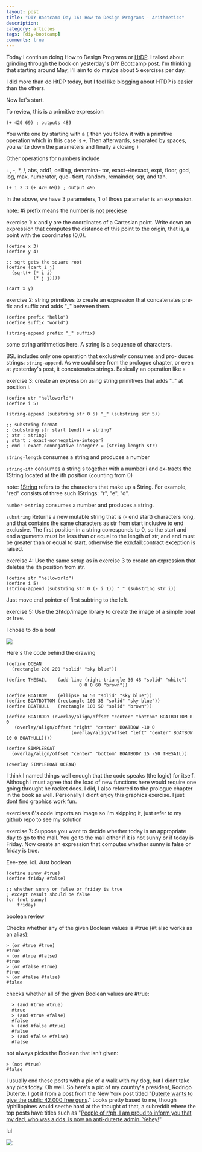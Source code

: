 ```yaml
---
layout: post
title: "DIY Bootcamp Day 16: How to Design Programs - Arithmetics"
description: 
category: articles
tags: [diy-bootcamp]
comments: true
---
```


Today I continue doing How to Design Programs or [HtDP](https://htdp.org/). I talked about grinding through the book on yesterday's DIY Bootcamp post. I'm thinking that starting around May, I'll aim to do maybe about 5 exercises per day.

<!-- more -->

I did more than do HtDP today, but I feel like blogging about HTDP is easier than the others.

Now let's start.

To review, this is a primitive expression

```racket
(+ 420 69) ; outputs 489
```

You write one by starting with a <code>(</code> then you follow it with a primitive operation  which in this case is <code>+</code>. Then afterwards, separated by spaces, you write down the parameters and finally a closing <code>)</code>

Other operations for numbers include

+, -, *, /, abs, add1, ceiling, denomina- tor, exact->inexact, expt, floor, gcd, log, max, numerator, quo- tient, random, remainder, sqr, and tan. 

```racket
(+ 1 2 3 (+ 420 69)) ; output 495
```

In the above, we have 3 parameters, 1 of thoes parameter is an expression.

note: #i prefix means the number <u>is not preciese</u>

exercise 1: x and y are the coordinates of a Cartesian point. Write down an expression that computes the distance of this point to the origin, that is, a point with the coordinates (0,0).


```racket
(define x 3)
(define y 4)

;; sqrt gets the square root
(define (cart i j)
  (sqrt(+ (* i i)
          (* j j))))

(cart x y)
```

exercise 2: string primitives to create an expression that concatenates pre- fix and suffix and adds "_" between them. 

```racket
(define prefix "hello")
(define suffix "world")

(string-append prefix "_" suffix)
```

some string arithmetics here. A string is a sequence of characters.

BSL includes only one operation that exclusively consumes and pro- duces strings: <code>string-append</code>. As we could see from the prologue chapter, or even at yesterday's post, it concatenates strings. Basically an operation like <code>+</code>

exercise 3:  create an expression using string primitives that adds "_" at position i. 

```racket
(define str "helloworld")
(define i 5)

(string-append (substring str 0 5) "_" (substring str 5))

;; substring format
; (substring str start [end]) → string?
; str : string?
; start : exact-nonnegative-integer?
; end : exact-nonnegative-integer? = (string-length str)
```

<code>string-length</code> consumes a string and produces a number

<code>string-ith</code> consumes a string s together with a number i and ex-tracts the 1String located at the ith position (counting from 0)

note: <u>1String</u> refers to the characters that make up a String. For example, "red" consists of three such 1Strings: "r", "e", "d".

<code>number->string</code> consumes a number and produces a string.

<code>substring</code> Returns a new mutable string that is (- end start) characters long, and that contains the same characters as str from start inclusive to end exclusive. The first position in a string corresponds to 0, so the start and end arguments must be less than or equal to the length of str, and end must be greater than or equal to start, otherwise the exn:fail:contract exception is raised.

exercise 4:  Use the same setup as in exercise 3 to create an expression that deletes the ith position from str.

```racket
(define str "helloworld")
(define i 5)
(string-append (substring str 0 (- i 1)) "_" (substring str i))
```

Just move end pointer of first subtring to the left.

exercise 5: Use the 2htdp/image library to create the image of a simple boat or tree. 

I chose to do a boat

<img src="https://lh3.googleusercontent.com/pw/ACtC-3ctOIGvYp6d-LcEKNPvoiqr8RdJiQghqOZzwD7YQcHrrvD39p7pJbVjSb-ExIJlqzT2qsN-ydSVTosLA1ynER_M6N2XmGtx3cGMA2xXB99adzHIUyie37HoCGMJOVYmmgYdS7yCo6GoFcXfUOHu-H1A=w396-h398-no?authuser=0">

Here's the code behind the drawing

```racket
(define OCEAN
  (rectangle 200 200 "solid" "sky blue"))

(define THESAIL    (add-line (right-triangle 36 48 "solid" "white")
                           0 0 0 60 "brown"))

(define BOATBOW    (ellipse 14 50 "solid" "sky blue"))
(define BOATBOTTOM (rectangle 100 35 "solid" "sky blue"))
(define BOATHULL   (rectangle 100 50 "solid" "brown"))

(define BOATBODY (overlay/align/offset "center" "bottom" BOATBOTTOM 0 0
   (overlay/align/offset "right" "center" BOATBOW -10 0 
                        (overlay/align/offset "left" "center" BOATBOW 10 0 BOATHULL))))

(define SIMPLEBOAT 
  (overlay/align/offset "center" "bottom" BOATBODY 15 -50 THESAIL))

(overlay SIMPLEBOAT OCEAN)
```

I think I named things well enough that the code speaks (the logic) for itself. Although I must agree that the load of new functions here would require one going throught he racket docs. I did, I also referred to the prologue chapter in the book as well. Personally I didnt enjoy this graphics exercise. I just dont find graphics work fun.

exercises 6's code imports an image so i'm skipping it, just refer to my github repo to see my solution

exercise 7: Suppose you want to decide whether today is an appropriate day to go to the mall. You go to the mall either if it is not sunny or if today is Friday. Now create an expression that computes whether sunny is false or friday is true. 

Eee-zee. lol. Just boolean

```racket
(define sunny #true)
(define friday #false)

;; whether sunny or false or friday is true
; except result should be false
(or (not sunny)
    friday)
```

boolean review

Checks whether any of the given Boolean values is #true (#t also works as an alias):

	> (or #true #true)
	#true
	> (or #true #false)
	#true
	> (or #false #true)
	#true
	> (or #false #false)
	#false

checks whether all of the given Boolean values are #true:

      > (and #true #true)
      #true
      > (and #true #false)
      #false
      > (and #false #true)
      #false
      > (and #false #false)
      #false

not always picks the Boolean that isn’t given: 

	> (not #true)
	#false

I usually end these posts with a pic of a walk with my dog, but I didnt take any pics today. Oh well. So here's a pic of my country's president, Rodrigo Duterte. I got it from a post from the New York post titled "[Duterte wants to give the public 42,000 free guns](https://nypost.com/2018/06/15/duterte-wants-to-give-the-public-42000-free-guns/)." Looks pretty based to me, though r/philippines would seethe hard at the thought of that, a subreddit where the top posts have titles such as "[People of r/ph, I am proud to inform you that my dad, who was a dds, is now an anti-duterte admin. Yehey!](https://old.reddit.com/r/Philippines/comments/mxdlmr/people_of_rph_i_am_proud_to_inform_you_that_my/)" 

lul

<img src="https://i2.wp.com/nypost.com/wp-content/uploads/sites/2/2018/06/180615-duterte-give-out-free-guns-01.jpg?quality=80&strip=all&ssl=1">
